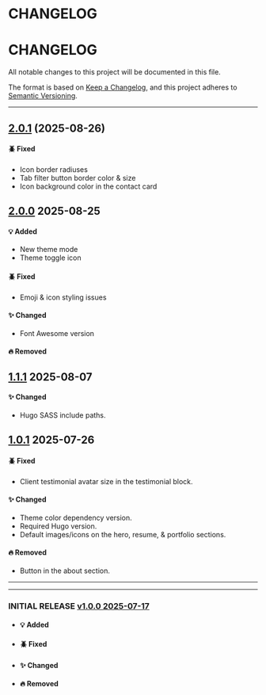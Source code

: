 # CHANGELOG

# CHANGELOG

All notable changes to this project will be documented in this file.

The format is based on [Keep a Changelog](https://keepachangelog.com/en/1.1.0/),
and this project adheres to [Semantic Versioning](https://semver.org/spec/v2.0.0.html).

---

## [2.0.1] (2025-08-26)
#### 🪲 Fixed
- Icon border radiuses
- Tab filter button border color & size
- Icon background color in the contact card

## [2.0.0] 2025-08-25
#### 💡 Added
- New theme mode
- Theme toggle icon
#### 🪲 Fixed
- Emoji & icon styling issues
#### ✨ Changed
- Font Awesome version
#### 🔥 Removed

## [1.1.1] 2025-08-07
#### ✨ Changed
- Hugo SASS include paths.

## [1.0.1] 2025-07-26
#### 🪲 Fixed
- Client testimonial avatar size in the testimonial block.
#### ✨ Changed
- Theme color dependency version.
- Required Hugo version.
- Default images/icons on the hero, resume, & portfolio sections.

#### 🔥 Removed
- Button in the about section.

---

---

### INITIAL RELEASE [v1.0.0 2025-07-17](https://github.com/logstacklabs/muxel/releases/tag/v1.0.0)
- #### 💡 Added
- #### 🪲 Fixed
- #### ✨ Changed
- #### 🔥 Removed

[2.0.1]: https://github.com/logstacklabs/muxel/releases/tag/v2.0.1
[2.0.0]: https://github.com/logstacklabs/muxel/releases/tag/v2.0.0
[1.1.1]: https://github.com/logstacklabs/muxel/releases/tag/v1.1.1
[1.0.1]: https://github.com/logstacklabs/muxel/releases/tag/v1.0.1
[1.0.0]: https://github.com/logstacklabs/muxel/releases/tag/v1.0.0
